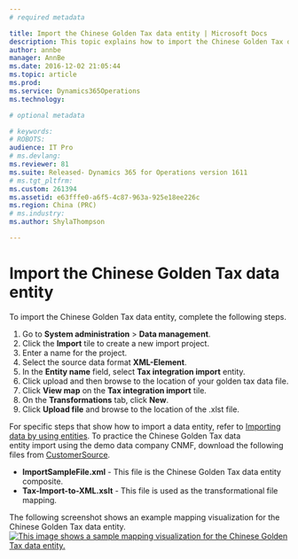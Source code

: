```yaml
---
# required metadata

title: Import the Chinese Golden Tax data entity | Microsoft Docs
description: This topic explains how to import the Chinese Golden Tax data entity into Microsoft Dynamics 365 for Operations.
author: annbe
manager: AnnBe
ms.date: 2016-12-02 21:05:44
ms.topic: article
ms.prod: 
ms.service: Dynamics365Operations
ms.technology: 

# optional metadata

# keywords: 
# ROBOTS: 
audience: IT Pro
# ms.devlang: 
ms.reviewer: 81
ms.suite: Released- Dynamics 365 for Operations version 1611
# ms.tgt_pltfrm: 
ms.custom: 261394
ms.assetid: e63fffe0-a6f5-4c87-963a-925e18ee226c
ms.region: China (PRC)
# ms.industry: 
ms.author: ShylaThompson

---
```


# Import the Chinese Golden Tax data entity

To import the Chinese Golden Tax data entity, complete the following steps.

1.  Go to **System administration** &gt; **Data management**.
2.  Click the **Import** tile to create a new import project.
3.  Enter a name for the project.
4.  Select the source data format **XML-Element**.
5.  In the **Entity name** field, select **Tax integration import** entity.
6.  Click upload and then browse to the location of your golden tax data file.
7.  Click **View map** on the **Tax integration import** tile.
8.  On the **Transformations** tab, click **New**.
9.  Click **Upload file** and browse to the location of the .xlst file.

For specific steps that show how to import a data entity, refer to [Importing data by using entities](https://ax.help.dynamics.com/en/wiki/building-and-consuming-data-entities/#importing-data-by-using-entities). To practice the Chinese Golden Tax data entity import using the demo data company CNMF, download the following files from [CustomerSource](https://mbs.microsoft.com/customersource/global/ax/learning/samplefilestaximportchina).

-   **ImportSampleFile.xml** - This file is the Chinese Golden Tax data entity composite.
-   **Tax-Import-to-XML.xslt** - This file is used as the transformational file mapping.

The following screenshot shows an example mapping visualization for the Chinese Golden Tax data entity. [![This image shows a sample mapping visualization for the Chinese Golden Tax data entity.](media/GoldenTaxImportMappingVisualization.png)](media/GoldenTaxImportMappingVisualization.png)      

